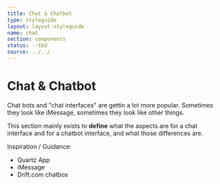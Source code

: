 ```yaml
---
title: Chat & Chatbot
type: styleguide
layout: layout-styleguide
name: chat
section: components
status: --tbd
source: ../../
---
```


<main markdown="1">

# Chat & Chatbot

Chat bots and "chat interfaces" are gettin a lot more popular. Sometimes they look like iMessage, sometimes they look like other things.

This section mainly exists to **define** what the aspects are for a chat interface and for a chatbot interface, and what those differences are.

Inspiration / Guidance:

- Quartz App
- iMessage
- Drift.com chatbox


</main>